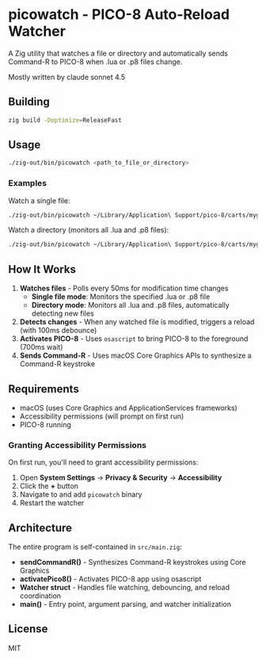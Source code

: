 # picowatch - PICO-8 Auto-Reload Watcher

A Zig utility that watches a file or directory and automatically sends Command-R to PICO-8 when .lua or .p8 files change. 

Mostly written by claude sonnet 4.5

## Building

```bash
zig build -Doptimize=ReleaseFast
```

## Usage

```bash
./zig-out/bin/picowatch <path_to_file_or_directory>
```

### Examples

Watch a single file:
```bash
./zig-out/bin/picowatch ~/Library/Application\ Support/pico-8/carts/mygame.p8
```

Watch a directory (monitors all .lua and .p8 files):
```bash
./zig-out/bin/picowatch ~/Library/Application\ Support/pico-8/carts/mygame/
```

## How It Works

1. **Watches files** - Polls every 50ms for modification time changes
   - **Single file mode**: Monitors the specified .lua or .p8 file
   - **Directory mode**: Monitors all .lua and .p8 files, automatically detecting new files
2. **Detects changes** - When any watched file is modified, triggers a reload (with 100ms debounce)
3. **Activates PICO-8** - Uses `osascript` to bring PICO-8 to the foreground (700ms wait)
4. **Sends Command-R** - Uses macOS Core Graphics APIs to synthesize a Command-R keystroke

## Requirements

- macOS (uses Core Graphics and ApplicationServices frameworks)
- Accessibility permissions (will prompt on first run)
- PICO-8 running

### Granting Accessibility Permissions

On first run, you'll need to grant accessibility permissions:

1. Open **System Settings** → **Privacy & Security** → **Accessibility**
2. Click the **+** button
3. Navigate to and add `picowatch` binary
4. Restart the watcher

## Architecture

The entire program is self-contained in `src/main.zig`:

- **sendCommandR()** - Synthesizes Command-R keystrokes using Core Graphics
- **activatePico8()** - Activates PICO-8 app using osascript
- **Watcher struct** - Handles file watching, debouncing, and reload coordination
- **main()** - Entry point, argument parsing, and watcher initialization

## License

MIT

